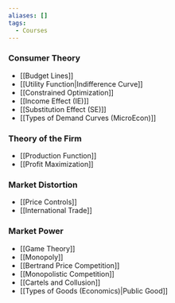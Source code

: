 ```yaml
---
aliases: []
tags:
  - Courses
---
```

### Consumer Theory
- [[Budget Lines]]
- [[Utility Function|Indifference Curve]]
- [[Constrained Optimization]]
- [[Income Effect (IE)]]
- [[Substitution Effect (SE)]]
- [[Types of Demand Curves (MicroEcon)]]

### Theory of the Firm
- [[Production Function]]
- [[Profit Maximization]]

### Market Distortion
- [[Price Controls]]
- [[International Trade]]

### Market Power
- [[Game Theory]]
- [[Monopoly]]
- [[Bertrand Price Competition]]
- [[Monopolistic Competition]]
- [[Cartels and Collusion]]
- [[Types of Goods (Economics)|Public Good]]
